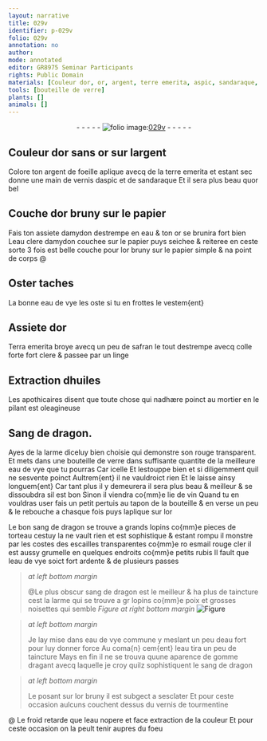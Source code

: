 ```yaml
---
layout: narrative
title: 029v
identifier: p-029v
folio: 029v
annotation: no
author:
mode: annotated
editor: GR8975 Seminar Participants
rights: Public Domain
materials: [Couleur dor, or, argent, terre emerita, aspic, sandaraque, or bel, papier, amydon, eau, eau de vye, Terra emerita, safran, colle, linge, huiles, mortier, Sang de dragon, verre, lie de vin, sang de dragon, rubis, poix, noisettes, gomme, vernis de tourmentine]
tools: [bouteille de verre]
plants: []
animals: []
---
```


<div class="folio" align="center">- - - - - <a href="http://gallica.bnf.fr/ark:/12148/btv1b10500001g/f64.item" target="_blank"><img src="https://cu-mkp.github.io/2017-workshop-edition/assets/photo-icon.png" alt="folio image: " style="display:inline-block; margin-bottom:-3px;"/>029v</a> - - - - - </div>    

## <span class="m">Couleur dor</span> sans <span class="m">or</span> sur l<span class="m">argent</span>

 
Colore ton <span class="m">argent</span> de foeille aplique avecq de la <span class="m">terre emerita</span> et estant sec donne une main de vernis d<span class="m">aspic</span> et de <span class="m">sandaraque</span> Et il sera plus beau qu<span class="m">or bel</span>
   

## Couche d<span class="m">or</span> bruny sur le <span class="m">papier</span>

 
Fais ton assiete d<span class="m">amydon</span> destrempe en <span class="m">eau</span> & ton <span class="m">or</span> se brunira fort bien L<span class="m">eau</span> clere d<span class="m">amydon</span> couchee sur le <span class="m">papier</span> puys seichee & reiteree en ceste sorte 3 fois est belle couche pour l<span class="m">or</span> bruny sur le <span class="m">papier</span> simple & na point de corps @
   

## Oster taches

 
La bonne <span class="m">eau de vye</span> les oste si tu en frottes le vestem{ent}
   

## Assiete d<span class="m">or</span>

 
<span class="m">Terra emerita</span> broye avecq un peu de <span class="m">safran</span> le tout destrempe avecq <span class="m">colle</span> forte fort clere & passee par un <span class="m">linge</span>
   

## Extraction d<span class="m">huiles</span>

 
 Les <span class="pro">apothicaires</span> disent que toute chose qui nadhære poinct au <span class="m">mortier</span> en le pilant est oleagineuse
   

## <span class="m">Sang de dragon</span>.

 
Ayes de la larme diceluy bien choisie qui demonstre son rouge transparent. Et mets dans une <span class="tl">bouteille de <span class="m">verre</span></span> dans suffisante quantite de la meilleure <span class="m">eau de vye</span> que tu pourras Car icelle Et lestouppe bien et si diligemment quil ne sesvente poinct Aultrem{ent} il ne vauldroict rien Et le laisse ainsy longuem{ent} Car tant plus il y demeurera il sera plus beau & meilleur & se dissoubdra sil est bon Sinon il viendra co{mm}e <span class="m">lie de vin</span> Quand tu en vouldras user fais un petit pertuis au tapon de la bouteille & en verse un peu & le rebouche a chasque fois puys laplique sur l<span class="m">or</span>
 
 Le bon <span class="m">sang de dragon</span> se trouve a grands lopins co{mm}e pieces de torteau cestuy la ne vault rien et est sophistique & estant rompu il monstre par les costes des escailles transparentes co{mm}e ro esmail rouge cler il est aussy grumelle en quelques endroits co{mm}e petits <span class="m">rubis</span> Il fault que l<span class="m">eau de vye</span> soict fort ardente & de plusieurs passes
 
> *at left bottom margin*
> 
>   @Le plus obscur <span class="m">sang de dragon</span> est le meilleur & ha plus de taincture cest la larme qui se trouve a gr lopins co{mm}e <span class="m">poix</span> et grosses <span class="m">noisettes</span> qui semble 
> *Figure*
> *at right bottom margin*
> <a href="https://drive.google.com/open?id=0B9-oNrvWdlO5cXJfWVlSSGlKOGs" target="_blank"><img src="https://cu-mkp.github.io/GR8975-edition/assets/photo-icon.png" alt="Figure" style="display:inline-block; margin-bottom:-3px;"/></a>
 
 
> *at left bottom margin*
> 
>   Je lay mise dans <span class="m">eau de vye</span> commune y meslant un peu d<span class="m">eau</span> fort pour luy donner force Au coma{n} cem{ent} l<span class="m">eau</span> tira un peu de taincture Mays en fin il ne se trouva quune aparence de <span class="m">gomme</span> dragant avecq laquelle je croy quilz sophistiquent le <span class="m">sang de dragon</span>
 
> *at left bottom margin*
> 
>   Le posant sur l<span class="m">or</span> bruny il est subgect a sesclater Et pour ceste occasion aulcuns couchent dessus du <span class="m">vernis de tourmentine</span>
 
@ Le froid retarde que l<span class="m">eau</span> nopere et face extraction de la couleur Et pour ceste occasion on la peult tenir aupres du foeu 
 